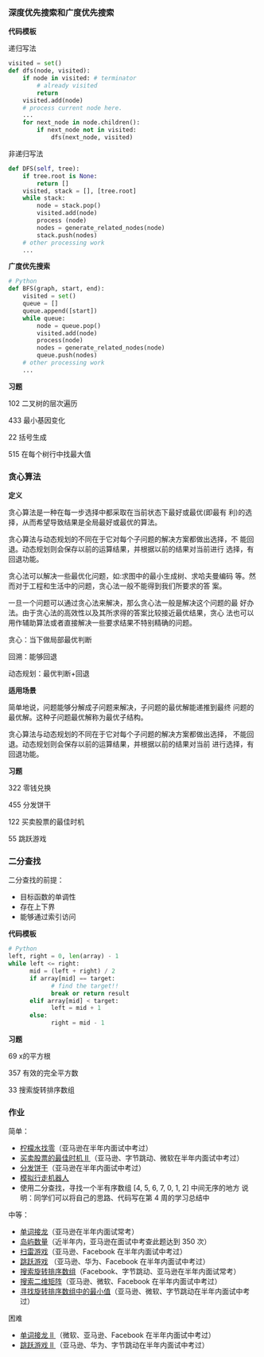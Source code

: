 ### 深度优先搜索和广度优先搜索

**代码模板**

递归写法

``` python
visited = set() 
def dfs(node, visited):
    if node in visited: # terminator
    	# already visited 
    	return 
	visited.add(node) 
	# process current node here. 
	...
	for next_node in node.children(): 
		if next_node not in visited: 
			dfs(next_node, visited)
```

非递归写法

``` python
def DFS(self, tree): 
	if tree.root is None: 
		return [] 
	visited, stack = [], [tree.root]
	while stack: 
		node = stack.pop() 
		visited.add(node)
		process (node) 
		nodes = generate_related_nodes(node) 
		stack.push(nodes) 
	# other processing work 
	...
```

**广度优先搜索**

``` python
# Python
def BFS(graph, start, end):
    visited = set()
	queue = [] 
	queue.append([start]) 
	while queue: 
		node = queue.pop() 
		visited.add(node)
		process(node) 
		nodes = generate_related_nodes(node) 
		queue.push(nodes)
	# other processing work 
	...
```

**习题**

102 二叉树的层次遍历

433 最小基因变化

22 括号生成

515 在每个树行中找最大值

### 贪心算法

**定义**

贪心算法是一种在每一步选择中都采取在当前状态下最好或最优(即最有 利)的选择，从而希望导致结果是全局最好或最优的算法。

贪心算法与动态规划的不同在于它对每个子问题的解决方案都做出选择，不 能回退。动态规划则会保存以前的运算结果，并根据以前的结果对当前进行 选择，有回退功能。

贪心法可以解决一些最优化问题，如:求图中的最小生成树、求哈夫曼编码 等。然而对于工程和生活中的问题，贪心法一般不能得到我们所要求的答 案。

一旦一个问题可以通过贪心法来解决，那么贪心法一般是解决这个问题的最 好办法。由于贪心法的高效性以及其所求得的答案比较接近最优结果，贪心 法也可以用作辅助算法或者直接解决一些要求结果不特别精确的问题。

贪心：当下做局部最优判断

回溯：能够回退

动态规划：最优判断+回退

**适用场景**

简单地说，问题能够分解成子问题来解决，子问题的最优解能递推到最终 问题的最优解。这种子问题最优解称为最优子结构。

贪心算法与动态规划的不同在于它对每个子问题的解决方案都做出选择， 不能回退。动态规划则会保存以前的运算结果，并根据以前的结果对当前 进行选择，有回退功能。

**习题**

322 零钱兑换

455 分发饼干

122 买卖股票的最佳时机

55 跳跃游戏

### 二分查找

二分查找的前提：

- 目标函数的单调性
- 存在上下界
- 能够通过索引访问

**代码模板**

``` python
# Python
left, right = 0, len(array) - 1 
while left <= right: 
	  mid = (left + right) / 2 
	  if array[mid] == target: 
		    # find the target!! 
		    break or return result 
	  elif array[mid] < target: 
		    left = mid + 1 
	  else: 
		    right = mid - 1
```

**习题**

69 x的平方根

357 有效的完全平方数

33 搜索旋转排序数组

### 作业

简单：

- [柠檬水找零](https://leetcode-cn.com/problems/lemonade-change/description/)（亚马逊在半年内面试中考过）
- [买卖股票的最佳时机 II ](https://leetcode-cn.com/problems/best-time-to-buy-and-sell-stock-ii/description/)（亚马逊、字节跳动、微软在半年内面试中考过）
- [分发饼干](https://leetcode-cn.com/problems/assign-cookies/description/)（亚马逊在半年内面试中考过）
- [模拟行走机器人](https://leetcode-cn.com/problems/walking-robot-simulation/description/)
- 使用二分查找，寻找一个半有序数组 [4, 5, 6, 7, 0, 1, 2] 中间无序的地方
  说明：同学们可以将自己的思路、代码写在第 4 周的学习总结中

中等：

- [单词接龙](https://leetcode-cn.com/problems/word-ladder/description/)（亚马逊在半年内面试常考）
- [岛屿数量](https://leetcode-cn.com/problems/number-of-islands/)（近半年内，亚马逊在面试中考查此题达到 350 次）
- [扫雷游戏](https://leetcode-cn.com/problems/minesweeper/description/)（亚马逊、Facebook 在半年内面试中考过）
- [跳跃游戏](https://leetcode-cn.com/problems/jump-game/) （亚马逊、华为、Facebook 在半年内面试中考过）
- [搜索旋转排序数组](https://leetcode-cn.com/problems/search-in-rotated-sorted-array/)（Facebook、字节跳动、亚马逊在半年内面试常考）
- [搜索二维矩阵](https://leetcode-cn.com/problems/search-a-2d-matrix/)（亚马逊、微软、Facebook 在半年内面试中考过）
- [寻找旋转排序数组中的最小值](https://leetcode-cn.com/problems/find-minimum-in-rotated-sorted-array/)（亚马逊、微软、字节跳动在半年内面试中考过）

困难

- [单词接龙 II ](https://leetcode-cn.com/problems/word-ladder-ii/description/)（微软、亚马逊、Facebook 在半年内面试中考过）
- [跳跃游戏 II ](https://leetcode-cn.com/problems/jump-game-ii/)（亚马逊、华为、字节跳动在半年内面试中考过）
